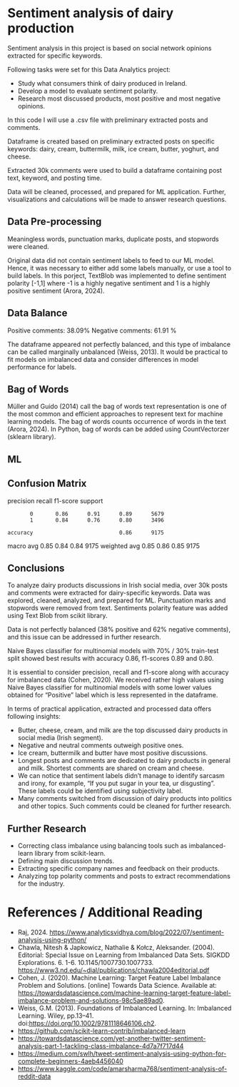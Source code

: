 # Sentiment analysis of dairy production

Sentiment analysis in this project is based on social network opinions extracted for specific keywords. 

Following tasks were set for this Data Analytics project:
-	Study what consumers think of dairy produced in Ireland.
- Develop a model to evaluate sentiment polarity.
- Research most discussed products, most positive and most negative opinions. 

In this code I will use a .csv file with preliminary extracted posts and comments. 

Dataframe is created based on preliminary extracted posts on specific keywords: dairy, cream, buttermilk, milk, ice cream, butter, yoghurt, and cheese. 

Extracted 30k comments were used to build a dataframe containing post text, keyword, and posting time. 

Data will be cleaned, processed, and prepared for ML application. Further, visualizations and calculations will be made to answer research questions. 

## Data Pre-processing
Meaningless words, punctuation marks, duplicate posts, and stopwords were cleaned. 

Original data did not contain sentiment labels to feed to our ML model. Hence, it was necessary to either add some labels manually, or use a tool to build labels. 
In this porject, TextBlob was implemented to define sentiment polarity [-1,1] where -1 is a highly negative sentiment and 1 is a highly positive sentiment (Arora, 2024). 

## Data Balance
Positive comments:  38.09%
Negative comments:  61.91 %

The dataframe appeared not perfectly balanced, and this type of imbalance can be called marginally unbalanced (Weiss, 2013). It would be practical to fit models on imbalanced data and consider differences in model performance for labels.

## Bag of Words
Müller and Guido (2014) call the bag of words text representation is one of the most common and efficient approaches to represent text for machine learning models.
The bag of words counts occurrence of words in the text (Arora, 2024). In Python, bag of words can be added using CountVectorzer (sklearn library).

## ML

## Confusion Matrix
precision    recall  f1-score   support

           0       0.86      0.91      0.89      5679
           1       0.84      0.76      0.80      3496

    accuracy                           0.86      9175
   macro avg       0.85      0.84      0.84      9175
weighted avg       0.85      0.86      0.85      9175

## Conclusions
To analyze dairy products discussions in Irish social media, over 30k posts and comments were extracted for dairy-specific keywords. Data was explored, cleaned, analyzed, and prepared for ML. Punctuation marks and stopwords were removed from text.
Sentiments polarity feature was added using Text Blob from scikit library. 

Data is not perfectly balanced (38% positive and 62% negative comments), and this issue can be addressed in further research. 

Naive Bayes classifier for multinomial models with 70% / 30% train-test split showed best results with accuracy 0.86, f1-scores 0.89 and 0.80.

It is essential to consider precision, recall and f1-score along with accuracy for imbalanced data (Cohen, 2020). We received rather high values using Naive Bayes classifier for multinomial models with some lower values obtained for “Positive” label which is less represented in the dataframe. 

In terms of practical application, extracted and processed data offers following insights:

-	Butter, cheese, cream, and milk are the top discussed dairy products in social media (Irish segment). 
-	Negative and neutral comments outweigh positive ones.
-	Ice cream, buttermilk and butter have most positive discussions.
-	Longest posts and comments are dedicated to dairy products in general and milk. Shortest comments are shared on cream and cheese.  
-	We can notice that sentiment labels didn’t manage to identify sarcasm and irony, for example, “If you put sugar in your tea, ur disgusting”. These labels could be identified using subjectivity label. 
-	Many comments switched from discussion of dairy products into politics and other topics. Such comments could be cleaned for further research. 



## Further Research

-	Correcting class imbalance using balancing tools such as imbalanced-learn library from scikit-learn.
-	Defining main discussion trends.
-	Extracting specific company names and feedback on their products.
-	Analyzing top polarity comments and posts to extract recommendations for the industry.


# References / Additional Reading
* Raj, 2024. https://www.analyticsvidhya.com/blog/2022/07/sentiment-analysis-using-python/
* Chawla, Nitesh & Japkowicz, Nathalie & Kołcz, Aleksander. (2004). Editorial: Special Issue on Learning from Imbalanced Data Sets. SIGKDD Explorations. 6. 1-6. 10.1145/1007730.1007733. https://www3.nd.edu/~dial/publications/chawla2004editorial.pdf
* Cohen, J. (2020). Machine Learning: Target Feature Label Imbalance Problem and Solutions. [online] Towards Data Science. Available at: https://towardsdatascience.com/machine-learning-target-feature-label-imbalance-problem-and-solutions-98c5ae89ad0.
* Weiss, G.M. (2013). Foundations of Imbalanced Learning. In: Imbalanced Learning. Wiley, pp.13–41. doi:https://doi.org/10.1002/9781118646106.ch2.
* https://github.com/scikit-learn-contrib/imbalanced-learn
* https://towardsdatascience.com/yet-another-twitter-sentiment-analysis-part-1-tackling-class-imbalance-4d7a7f717d44
* https://medium.com/swlh/tweet-sentiment-analysis-using-python-for-complete-beginners-4aeb4456040
* https://www.kaggle.com/code/amarsharma768/sentiment-analysis-of-reddit-data
